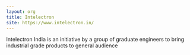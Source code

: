 ```yaml
---
layout: org
title: Intelectron
site: https://www.intelectron.in/
---
```

Intelectron India is an initiative by a group of graduate engineers to bring industrial grade products to general audience